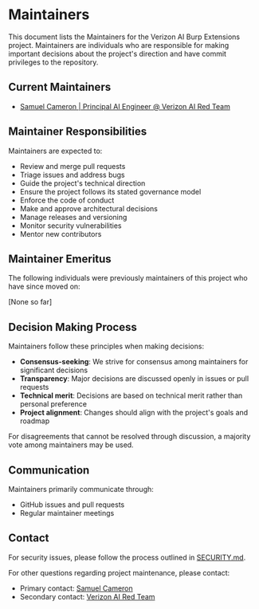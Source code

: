 # Maintainers

This document lists the Maintainers for the Verizon AI Burp Extensions project. Maintainers are individuals who are responsible for making important decisions about the project's direction and have commit privileges to the repository.

## Current Maintainers

- [Samuel Cameron | Principal AI Engineer @ Verizon AI Red Team](https://github.com/samuelrcameron)

## Maintainer Responsibilities

Maintainers are expected to:

- Review and merge pull requests
- Triage issues and address bugs
- Guide the project's technical direction
- Ensure the project follows its stated governance model
- Enforce the code of conduct
- Make and approve architectural decisions
- Manage releases and versioning
- Monitor security vulnerabilities
- Mentor new contributors

## Maintainer Emeritus

The following individuals were previously maintainers of this project who have since moved on:

[None so far]

## Decision Making Process

Maintainers follow these principles when making decisions:

- **Consensus-seeking**: We strive for consensus among maintainers for significant decisions
- **Transparency**: Major decisions are discussed openly in issues or pull requests
- **Technical merit**: Decisions are based on technical merit rather than personal preference
- **Project alignment**: Changes should align with the project's goals and roadmap

For disagreements that cannot be resolved through discussion, a majority vote among maintainers may be used.

## Communication

Maintainers primarily communicate through:

- GitHub issues and pull requests
- Regular maintainer meetings

## Contact

For security issues, please follow the process outlined in [SECURITY.md](SECURITY.md).

For other questions regarding project maintenance, please contact:
- Primary contact: [Samuel Cameron]([@samuelrcameron](https://github.com/samuelrcameron))
- Secondary contact: [Verizon AI Red Team](mailto:verizon.ai.burp.extensions@verizon.com)
